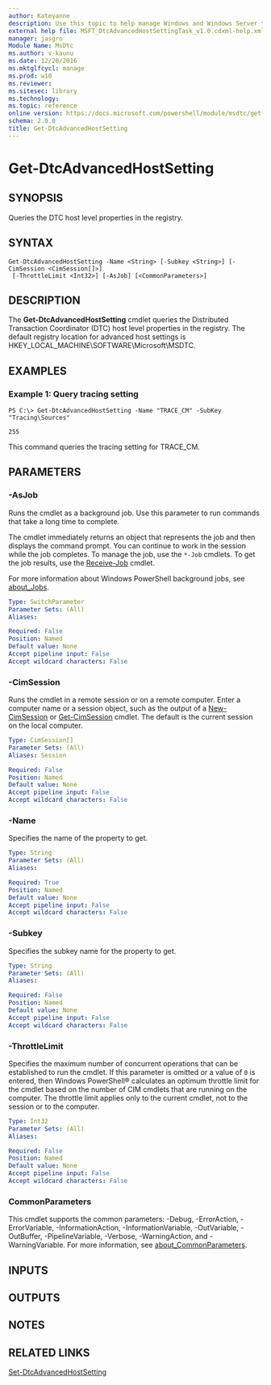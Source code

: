 ```yaml
---
author: Kateyanne
description: Use this topic to help manage Windows and Windows Server technologies with Windows PowerShell.
external help file: MSFT_DtcAdvancedHostSettingTask_v1.0.cdxml-help.xml
manager: jasgro
Module Name: MsDtc
ms.author: v-kaunu
ms.date: 12/20/2016
ms.mktglfcycl: manage
ms.prod: w10
ms.reviewer: 
ms.sitesec: library
ms.technology: 
ms.topic: reference
online version: https://docs.microsoft.com/powershell/module/msdtc/get-dtcadvancedhostsetting?view=windowsserver2022-ps&wt.mc_id=ps-gethelp
schema: 2.0.0
title: Get-DtcAdvancedHostSetting
---
```


# Get-DtcAdvancedHostSetting

## SYNOPSIS
Queries the DTC host level properties in the registry.

## SYNTAX

```
Get-DtcAdvancedHostSetting -Name <String> [-Subkey <String>] [-CimSession <CimSession[]>]
 [-ThrottleLimit <Int32>] [-AsJob] [<CommonParameters>]
```

## DESCRIPTION
The **Get-DtcAdvancedHostSetting** cmdlet queries the Distributed Transaction Coordinator (DTC) host level properties in the registry.
The default registry location for advanced host settings is HKEY_LOCAL_MACHINE\SOFTWARE\Microsoft\MSDTC.

## EXAMPLES

### Example 1: Query tracing setting
```
PS C:\> Get-DtcAdvancedHostSetting -Name "TRACE_CM" -SubKey "Tracing\Sources" 

255
```

This command queries the tracing setting for TRACE_CM.

## PARAMETERS

### -AsJob
Runs the cmdlet as a background job. Use this parameter to run commands that take a long time to complete. 

The cmdlet immediately returns an object that represents the job and then displays the command prompt. 
You can continue to work in the session while the job completes. 
To manage the job, use the `*-Job` cmdlets. 
To get the job results, use the [Receive-Job](https://go.microsoft.com/fwlink/?LinkID=113372) cmdlet. 

For more information about Windows PowerShell background jobs, see [about_Jobs](https://go.microsoft.com/fwlink/?LinkID=113251).

```yaml
Type: SwitchParameter
Parameter Sets: (All)
Aliases: 

Required: False
Position: Named
Default value: None
Accept pipeline input: False
Accept wildcard characters: False
```

### -CimSession
Runs the cmdlet in a remote session or on a remote computer.
Enter a computer name or a session object, such as the output of a [New-CimSession](https://go.microsoft.com/fwlink/p/?LinkId=227967) or [Get-CimSession](https://go.microsoft.com/fwlink/p/?LinkId=227966) cmdlet.
The default is the current session on the local computer.

```yaml
Type: CimSession[]
Parameter Sets: (All)
Aliases: Session

Required: False
Position: Named
Default value: None
Accept pipeline input: False
Accept wildcard characters: False
```

### -Name
Specifies the name of the property to get.

```yaml
Type: String
Parameter Sets: (All)
Aliases: 

Required: True
Position: Named
Default value: None
Accept pipeline input: False
Accept wildcard characters: False
```

### -Subkey
Specifies the subkey name for the property to get.

```yaml
Type: String
Parameter Sets: (All)
Aliases: 

Required: False
Position: Named
Default value: None
Accept pipeline input: False
Accept wildcard characters: False
```

### -ThrottleLimit
Specifies the maximum number of concurrent operations that can be established to run the cmdlet.
If this parameter is omitted or a value of `0` is entered, then Windows PowerShell® calculates an optimum throttle limit for the cmdlet based on the number of CIM cmdlets that are running on the computer.
The throttle limit applies only to the current cmdlet, not to the session or to the computer.

```yaml
Type: Int32
Parameter Sets: (All)
Aliases: 

Required: False
Position: Named
Default value: None
Accept pipeline input: False
Accept wildcard characters: False
```

### CommonParameters
This cmdlet supports the common parameters: -Debug, -ErrorAction, -ErrorVariable, -InformationAction, -InformationVariable, -OutVariable, -OutBuffer, -PipelineVariable, -Verbose, -WarningAction, and -WarningVariable. For more information, see [about_CommonParameters](https://go.microsoft.com/fwlink/?LinkID=113216).

## INPUTS

## OUTPUTS

## NOTES

## RELATED LINKS

[Set-DtcAdvancedHostSetting](./Set-DtcAdvancedHostSetting.md)

